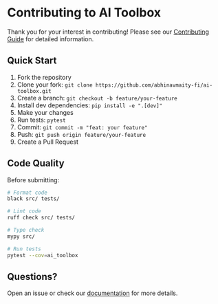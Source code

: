 # Contributing to AI Toolbox

Thank you for your interest in contributing! Please see our [Contributing Guide](docs/contributing.md) for detailed information.

## Quick Start

1. Fork the repository
2. Clone your fork: `git clone https://github.com/abhinavmaity-fi/ai-toolbox.git`
3. Create a branch: `git checkout -b feature/your-feature`
4. Install dev dependencies: `pip install -e ".[dev]"`
5. Make your changes
6. Run tests: `pytest`
7. Commit: `git commit -m "feat: your feature"`
8. Push: `git push origin feature/your-feature`
9. Create a Pull Request

## Code Quality

Before submitting:

```bash
# Format code
black src/ tests/

# Lint code
ruff check src/ tests/

# Type check
mypy src/

# Run tests
pytest --cov=ai_toolbox
```

## Questions?

Open an issue or check our [documentation](docs/contributing.md) for more details.

